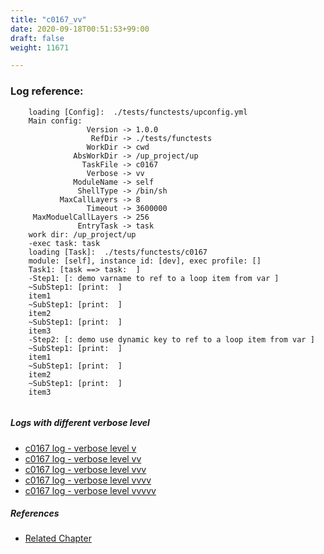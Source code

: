 ```yaml
---
title: "c0167_vv"
date: 2020-09-18T00:51:53+99:00
draft: false
weight: 11671

---
```


### Log reference: <no value>

```
    loading [Config]:  ./tests/functests/upconfig.yml
    Main config:
                 Version -> 1.0.0
                  RefDir -> ./tests/functests
                 WorkDir -> cwd
              AbsWorkDir -> /up_project/up
                TaskFile -> c0167
                 Verbose -> vv
              ModuleName -> self
               ShellType -> /bin/sh
           MaxCallLayers -> 8
                 Timeout -> 3600000
     MaxModuelCallLayers -> 256
               EntryTask -> task
    work dir: /up_project/up
    -exec task: task
    loading [Task]:  ./tests/functests/c0167
    module: [self], instance id: [dev], exec profile: []
    Task1: [task ==> task:  ]
    -Step1: [: demo varname to ref to a loop item from var ]
    ~SubStep1: [print:  ]
    item1
    ~SubStep1: [print:  ]
    item2
    ~SubStep1: [print:  ]
    item3
    -Step2: [: demo use dynamic key to ref to a loop item from var ]
    ~SubStep1: [print:  ]
    item1
    ~SubStep1: [print:  ]
    item2
    ~SubStep1: [print:  ]
    item3
    
```

##### Logs with different verbose level
* [c0167 log - verbose level v](../../logs/c0167_v)
* [c0167 log - verbose level vv](../../logs/c0167_vv)
* [c0167 log - verbose level vvv](../../logs/c0167_vvv)
* [c0167 log - verbose level vvvv](../../logs/c0167_vvvv)
* [c0167 log - verbose level vvvvv](../../logs/c0167_vvvvv)

##### References
* [Related Chapter](../../loop/c0167)
